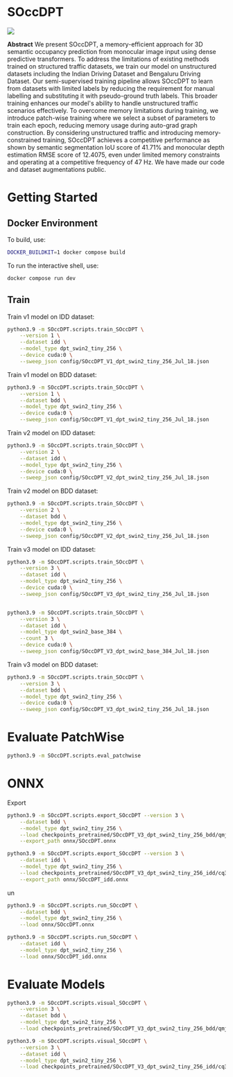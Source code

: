 # SOccDPT

<img src="media/demo.gif" />


<b>Abstract</b> We present SOccDPT, a memory-efficient approach for 3D semantic occupancy prediction from monocular image input using dense predictive transformers. To address the limitations of existing methods trained on structured traffic datasets, we train our model on unstructured datasets including the Indian Driving Dataset and Bengaluru Driving Dataset. Our semi-supervised training pipeline allows SOccDPT to learn from datasets with limited labels by reducing the requirement for manual labelling and substituting it with pseudo-ground truth labels. This broader training enhances our model's ability to handle unstructured traffic scenarios effectively. To overcome memory limitations during training, we introduce patch-wise training where we select a subset of parameters to train each epoch, reducing memory usage during auto-grad graph construction. By considering unstructured traffic and introducing memory-constrained training, SOccDPT achieves a competitive performance as shown by semantic segmentation IoU score of 41.71% and monocular depth estimation RMSE score of 12.4075, even under limited memory constraints and operating at a competitive frequency of 47 Hz. We have made our code and dataset augmentations public.


# Getting Started

## Docker Environment

To build, use:
```bash
DOCKER_BUILDKIT=1 docker compose build
```

To run the interactive shell, use:
```bash
docker compose run dev
```

## Train

Train v1 model on IDD dataset:
```bash
python3.9 -m SOccDPT.scripts.train_SOccDPT \
    --version 1 \
    --dataset idd \
    --model_type dpt_swin2_tiny_256 \
    --device cuda:0 \
    --sweep_json config/SOccDPT_V1_dpt_swin2_tiny_256_Jul_18.json
```

Train v1 model on BDD dataset:
```bash
python3.9 -m SOccDPT.scripts.train_SOccDPT \
    --version 1 \
    --dataset bdd \
    --model_type dpt_swin2_tiny_256 \
    --device cuda:0 \
    --sweep_json config/SOccDPT_V1_dpt_swin2_tiny_256_Jul_18.json
```

Train v2 model on IDD dataset:
```bash
python3.9 -m SOccDPT.scripts.train_SOccDPT \
    --version 2 \
    --dataset idd \
    --model_type dpt_swin2_tiny_256 \
    --device cuda:0 \
    --sweep_json config/SOccDPT_V2_dpt_swin2_tiny_256_Jul_18.json
```

Train v2 model on BDD dataset:
```bash
python3.9 -m SOccDPT.scripts.train_SOccDPT \
    --version 2 \
    --dataset bdd \
    --model_type dpt_swin2_tiny_256 \
    --device cuda:0 \
    --sweep_json config/SOccDPT_V2_dpt_swin2_tiny_256_Jul_18.json
```


Train v3 model on IDD dataset:
```bash
python3.9 -m SOccDPT.scripts.train_SOccDPT \
    --version 3 \
    --dataset idd \
    --model_type dpt_swin2_tiny_256 \
    --device cuda:0 \
    --sweep_json config/SOccDPT_V3_dpt_swin2_tiny_256_Jul_18.json


python3.9 -m SOccDPT.scripts.train_SOccDPT \
    --version 3 \
    --dataset idd \
    --model_type dpt_swin2_base_384 \
    --count 3 \
    --device cuda:0 \
    --sweep_json config/SOccDPT_V3_dpt_swin2_base_384_Jul_18.json
```

Train v3 model on BDD dataset:
```bash
python3.9 -m SOccDPT.scripts.train_SOccDPT \
    --version 3 \
    --dataset bdd \
    --model_type dpt_swin2_tiny_256 \
    --device cuda:0 \
    --sweep_json config/SOccDPT_V3_dpt_swin2_tiny_256_Jul_18.json
```

# Evaluate PatchWise

```bash
python3.9 -m SOccDPT.scripts.eval_patchwise
```

# ONNX

Export
```bash
python3.9 -m SOccDPT.scripts.export_SOccDPT --version 3 \
    --dataset bdd \
    --model_type dpt_swin2_tiny_256 \
    --load checkpoints_pretrained/SOccDPT_V3_dpt_swin2_tiny_256_bdd/qmjmgfu1/checkpoint_epoch_15.pth \
    --export_path onnx/SOccDPT.onnx

python3.9 -m SOccDPT.scripts.export_SOccDPT --version 3 \
    --dataset idd \
    --model_type dpt_swin2_tiny_256 \
    --load checkpoints_pretrained/SOccDPT_V3_dpt_swin2_tiny_256_idd/cq3j88p0/checkpoint_epoch_15.pth \
    --export_path onnx/SOccDPT_idd.onnx
```

un
```bash
python3.9 -m SOccDPT.scripts.run_SOccDPT \
    --dataset bdd \
    --model_type dpt_swin2_tiny_256 \
    --load onnx/SOccDPT.onnx

python3.9 -m SOccDPT.scripts.run_SOccDPT \
    --dataset idd \
    --model_type dpt_swin2_tiny_256 \
    --load onnx/SOccDPT_idd.onnx
```

# Evaluate Models

```bash
python3.9 -m SOccDPT.scripts.visual_SOccDPT \
    --version 3 \
    --dataset bdd \
    --model_type dpt_swin2_tiny_256 \
    --load checkpoints_pretrained/SOccDPT_V3_dpt_swin2_tiny_256_bdd/qmjmgfu1/checkpoint_epoch_15.pth

python3.9 -m SOccDPT.scripts.visual_SOccDPT \
    --version 3 \
    --dataset idd \
    --model_type dpt_swin2_tiny_256 \
    --load checkpoints_pretrained/SOccDPT_V3_dpt_swin2_tiny_256_idd/cq3j88p0/checkpoint_epoch_15.pth
```